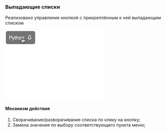 ### Выпадающие списки

Реализовано управление кнопкой с прикреплённым к ней выпадающим списком

![Demo](./demo.gif)

#### Механизм действия

1. Сворачивание/разворачивание списка по клику на кнопку;
2. Замена значения по выбору соответствующего пункта меню;
